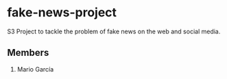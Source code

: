 # fake-news-project
S3 Project to tackle the problem of fake news on the web and social media.

## Members
1. Mario García 
